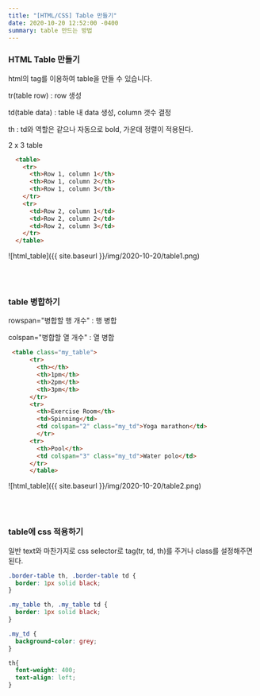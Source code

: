 ```yaml
---
title: "[HTML/CSS] Table 만들기"
date: 2020-10-20 12:52:00 -0400
summary: table 만드는 방법
---
```




### HTML Table 만들기

html의 tag를 이용하여 table을 만들 수 있습니다.

tr(table row) : row 생성

td(table data) : table 내 data 생성, column 갯수 결정

th : td와 역할은 같으나 자동으로 bold, 가운데 정렬이 적용된다.

2 x 3 table

```html
  <table>
    <tr>
      <th>Row 1, column 1</th>
      <th>Row 1, column 2</th>
      <th>Row 1, column 3</th>
    </tr>
    <tr>
      <td>Row 2, column 1</td>
      <td>Row 2, column 2</td>
      <td>Row 2, column 3</td>
    </tr>
  </table>
```



![html_table]({{ site.baseurl }}/img/2020-10-20/table1.png)



<br>

<br>

### table 병합하기

rowspan="병합할 행 개수" : 행 병합

colspan="병합할 열 개수" : 열 병합

```html
 <table class="my_table">
      <tr>
        <th></th>
        <th>1pm</th>
        <th>2pm</th>
        <th>3pm</th>
      </tr>
      <tr>
        <th>Exercise Room</th>
        <td>Spinning</td>
        <td colspan="2" class="my_td">Yoga marathon</td>
        </tr>
      <tr>
        <th>Pool</th>
        <td colspan="3" class="my_td">Water polo</td>
      </tr>
      </table>
```



![html_table]({{ site.baseurl }}/img/2020-10-20/table2.png)


<br>

<br>

### table에 css 적용하기

일반 text와 마찬가지로 css selector로 tag(tr, td, th)를 주거나 class를 설정해주면 된다.

```css
.border-table th, .border-table td {
  border: 1px solid black; 
}

.my_table th, .my_table td {
  border: 1px solid black;
}

.my_td {
  background-color: grey;
}

th{
  font-weight: 400;
  text-align: left;
}
```

